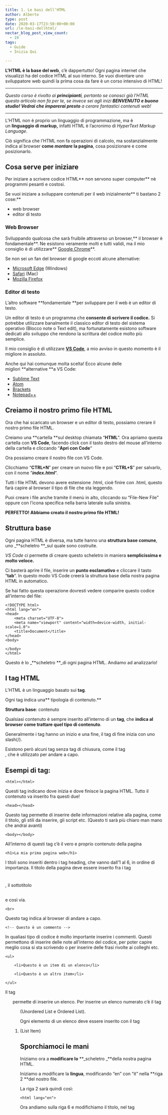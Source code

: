 ```yaml
---
title: 1. Le basi dell’HTML
author: Alberto
type: post
date: 2020-03-17T23:50:00+00:00
url: /le-basi-dellhtml/
nectar_blog_post_view_count:
  - 19
tags:
  - Guide
  - Inizia Qui

---
```

**L’HTML è la base del web**, c’è dappertutto! Ogni pagina internet che visualizzi ha del codice HTML al suo interno. Se vuoi diventare uno sviluppatore web quindi la prima cosa da fare è un corso intensivo di HTML!

<hr class="wp-block-separator"/>

_Questo corso è rivolto ai **principianti**, pertanto se conosci già l’HTML questo articolo non fa per te, se invece sei agli inizi **BENVENUTO **e buono studio! Vedrai che** imparerai presto** a cerare fantastici contenuti web!_

<hr class="wp-block-separator"/>

L’HTML non è proprio un linguaggio di programmazione, ma è un **linguaggio di markup,** infatti HTML è l’acronimo di _HyperText Markup Language_.

Ciò significa che l’HTML non fa operazioni di calcolo, ma sostanzialmente indica al browser **come _montare_ la pagina**, cosa posizionare e come posizionarlo.

## Cosa serve per iniziare

Per iniziare a scrivere codice HTML** non servono super computer** nè programmi pesanti e costosi.

Se vuoi iniziare a sviluppare contenuti per il web inizialmente** ti bastano 2 cose:**

  * web browser
  * editor di testo

### Web Browser

Sviluppando qualcosa che sarà fruibile attraverso un browser,** il browser è fondamentale**. Ne esistono veramente molti e tutti validi, ma il mio consiglio è di utilizzare** <a href="https://www.google.com/intl/it_it/chrome/" rel="noreferrer noopener" target="_blank">Google Chrome</a>**.

Se non sei un fan del browser di google eccoti alcune alternative:

  * <a href="https://www.microsoft.com/it-it/edge" rel="noreferrer noopener" target="_blank">Microsoft Edge</a> (Windows)
  * <a href="https://www.apple.com/it/safari/" rel="noreferrer noopener" target="_blank">Safari</a> (Mac)
  * <a href="https://www.mozilla.org/it/firefox/new/" rel="noreferrer noopener" target="_blank">Mozilla Firefox</a>

### Editor di testo

L’altro software **fondamentale **per sviluppare per il web è un editor di testo.

Un editor di testo è un programma che **consente di scrivere il codice.** Si potrebbe utilizzare banalmente il classico editor di testo del sistema operativo (Blocco note o Text edit), ma fortunatamente esistono software dedicati allo sviluppo che rendono la scrittura del codice molto più semplice.

Il mio consiglio è di utilizzare **<a href="https://code.visualstudio.com/" rel="noreferrer noopener" target="_blank">VS Code</a>**, a mio avviso in questo momento è il migliore in assoluto.

Anche qui hai comunque molta scelta! Ecco alcune delle migliori **alternative **a VS Code:

  * <a href="https://www.sublimetext.com/" rel="noreferrer noopener" target="_blank">Sublime Text</a>
  * <a href="https://atom.io/" rel="noreferrer noopener" target="_blank">Atom</a>
  * <a href="http://brackets.io/" rel="noreferrer noopener" target="_blank">Brackets</a>
  * <a href="https://notepad-plus-plus.org/downloads/" rel="noreferrer noopener" target="_blank">Notepad++</a>

## Creiamo il nostro primo file HTML

Ora che hai scaricato un browser e un editor di testo, possiamo crerare il nostro primo file HTML.

Creiamo una **cartella **sul desktop chiamata “**HTML**“. Ora apriamo questa cartella con **VS Code**, facendo click con il tasto destro del mouse all’interno della cartella e cliccando “**Apri con Code**“

Ora possiamo creare il nostro file con VS Code.

Clicchiamo “**CTRL+N**” per creare un nuovo file e poi “**CTRL+S**” per salvarlo, con il nome “**_index.html_**“.

Tutti i file HTML devono avere estensione .html, cioè finire con .html, questo farà capire al browser il tipo di file che sta leggendo.

Puoi creare i file anche tramite il menù in alto, cliccando su “File-New File” oppure con l’icona specifica nella barra laterale sulla sinistra.

**PERFETTO! Abbiamo creato il nostro primo file HTML!**

## Struttura base

Ogni pagina HTML è diversa, ma tutte hanno una **struttura base comune**, uno _**scheletro **_sul quale sono costruite.

_VS Code_ ci permette di creare questo scheletro in maniera **semplicissima e molto veloce.**

Ci basterà aprire il file, inserire un **punto esclamativo** e cliccare il tasto “**tab**“. In questo modo VS Code creerà la struttura base della nostra pagina HTML in automatico.

Se hai fatto questa operazione dovresti vedere comparire questo codice all’interno del file:

<pre class="wp-block-code"><code>&lt;!DOCTYPE html&gt;
&lt;html lang="en"&gt;
&lt;head&gt;
    &lt;meta charset="UTF-8"&gt;
    &lt;meta name="viewport" content="width=device-width, initial-scale=1.0"&gt;
    &lt;title&gt;Document&lt;/title&gt;
&lt;/head&gt;
&lt;body&gt;

&lt;/body&gt;
&lt;/html&gt;</code></pre>

Questo è lo _**scheletro **_di ogni pagina HTML. Andiamo ad analizzarlo!

## I tag HTML

L’HTML è un linguaggio basato sui **tag**.

Ogni tag indica una** tipologia di contenuto.**

**Struttura base**: <nometag>contenuto</nometag>

Qualsiasi contenuto è sempre inserito all’interno di un **tag**, che **indica al browser come trattare quel tipo di contenuto**.

Generalmente i tag hanno un inizio e una fine, il tag di fine inizia con uno slash(/).

Esistono però alcuni tag senza tag di chiusura, come il tag <br/>, che è utilizzato per andare a capo.

## Esempi di tag:

<pre class="wp-block-code"><code>&lt;html&gt;&lt;/html&gt;</code></pre>

Questi tag indicano dove inizia e dove finisce la pagina HTML. Tutto il contenuto va inserito fra questi due!

<pre class="wp-block-code"><code>&lt;head&gt;&lt;/head&gt;</code></pre>

Questo tag permette di inserire delle informazioni relative alla pagina, come il titolo, gli stili da inserire, gli script etc. (Questo ti sarà più chiaro man mano che andrai avanti)

<pre class="wp-block-code"><code>&lt;body&gt;&lt;/body&gt;</code></pre>

All’interno di questi tag c’è il vero e proprio contenuto della pagina

<pre class="wp-block-code"><code>&lt;h1&gt;La mia prima pagina web&lt;/h1&gt;</code></pre>

I titoli sono inseriti dentro i tag heading, che vanno dall’1 al 6, in ordine di importanza. Il titolo della pagina deve essere inserito fra i tag <h1></h1>, il sottotitolo <h2></h2> e così via.

<pre class="wp-block-code"><code>&lt;br&gt;</code></pre>

Questo tag indica al browser di andare a capo.

<pre class="wp-block-code"><code>&lt;!-- Questo è un commento --&gt;</code></pre>

In qualiasi tipo di codice è molto importante inserire i commenti. Questi permettono di inserire delle note all’interno del codice, per poter capire meglio cosa si sta scrivendo o per inserire delle frasi rivolte ai colleghi etc.

<pre class="wp-block-code"><code>&lt;ul&gt;

    &lt;li&gt;Questo è un item di un elenco&lt;/li&gt;

    &lt;li&gt;Questo è un altro item&lt;/li&gt;

&lt;/ul&gt;</code></pre>

Il tag <ul> permette di inserire un elenco. Per inserire un elenco numerato c’è il tag <ol> (Unordered List e Ordered List).

Ogni elemento di un elenco deve essere inserito con il tag <li> (List Item)

## Sporchiamoci le mani

Iniziamo ora a **modificare lo** **_scheletro _**della nostra pagina HTML.

Iniziamo a modificare la **lingua**, modificando “en” con “it” nella **riga 2 **del nostro file.

La riga 2 sarà quindi così:

<pre class="wp-block-code"><code>&lt;html lang="en"&gt;</code></pre>

Ora andiamo sulla riga 6 e modifichiamo il titolo, nel tag **_<title>_**.

Chiamiamo questa pagina “**La mia prima pagina web**“

<pre class="wp-block-code"><code>&lt;title&gt;La mia prima pagina web&lt;/title&gt;</code></pre>

Ora salviamo il file e apriamolo, semplicemente aprendo la cartella “**HTML**” e facendoci **doppio click** sopra.

Ci troveremo di fonte una **pagina completamente bianca**, perché non abbiamo ancora inserito nessun codice nel contenuto.

Possiamo vedere però che il nome della scheda in alto è “**La mia prima pagina web**“. Questo è il **_<title>_** della nostra pagina.

**Ora inseriamo un po’ di contenuto.**

Andiamo **fra i tag <body></body>** e inseriamo questo:

<pre class="wp-block-code"><code>   &lt;h1&gt;La mia prima pagina web&lt;/h1&gt;
    &lt;p&gt;Benvenuto nella mia prima pagina web!&lt;/p&gt;
    &lt;br&gt;&lt;!-- questo è un a capo--&gt;
    &lt;p&gt;Questo è il secondo paragrafo della mia prima pagina web&lt;/p&gt;
    &lt;br&gt;
    &lt;h2&gt;Elenco&lt;/h2&gt;
    &lt;ul&gt;
        &lt;li&gt;Primo Item&lt;/li&gt;
        &lt;li&gt;Secondo Item&lt;/li&gt;
    &lt;/ul&gt;</code></pre>

Ora** salva la pagina e aggiornala nel browser**, vedrai comparire del contenuto!

{{< image src="/img/uploads/2022/03/image-1.png" >}}

Non è difficile da capire, ogni tag spiega se stesso.

**CONGRATULAZIONI!**

**Hai appena creato la tua prima pagina web!**

Ma addentriamoci ancora un po’ nell’HTML.

## Inseriamo un’immagine

Per inserire un’immagine in una pagina HTML bisogna utilizzare il tag **<img/>**, con alcuni attributi.

Gli **attributi **forniscono **informazioni aggiuntive **ai tag html. Per esempio il tag <img/> indicherà al browser di inserire un’immagine, ma quale immagine? A questa domanda rispondiamo con l’attributo “**src**“, cioè la sorgente da cui il browser può attingere per inserire l’immagine.

Esempio:

<pre class="wp-block-code"><code>&lt;img src="immagini/foto.jpg"&gt;</code></pre>

In questo esempio il browser inserirà l’immagine** foto.jpg **presente nella cartella “**immagini**“.

Proviamo ora ad inserire un’immagine nella nostra pagina.

Andiamo nella nostra cartella “**HTML**” sul desktop e creiamo una cartella chiamata “**img**“, all’interno di questa cartella inseriamo ora una qualsiasi immagine in formato **JPG**.

Adesso** richiamiamo l’immagine nel nostro file _index.html_,** in questo modo:

<pre class="wp-block-code"><code>&lt;img src="img/immagine.jpg"&gt;</code></pre>

Ora **salviamo **il file e **aggiorniamo **il browser.

{{< image src="/img/uploads/2022/03/image-2-768x370-1.png" >}}

Vediamo che l’immagine viene visualizzata nella nostra pagina html.

Però è un po’** troppo grande!** Almeno nel mio caso, questo dipende dalle dimensioni dell’immagine.

Per visualizzare l’immagine in modo più carino possiamo aggiungere un altro attributo al nostro tag <img/>: **l’attributo height o width**

<pre class="wp-block-code"><code>    &lt;img src="img/immagine.jpg" width="200"&gt;</code></pre>

In questo modo sto **impostando la larghezza dell’immagine a 200px.** Ed ecco che si vede tutto decisamente meglio.

{{< image src="/img/uploads/2022/03/image-3.png" >}}

In questo modo posso **ridimensionare **l’immagine.

Ora **andiamo ancora più a fondo **nell’html.

## I contenitori

Nelle nostre pagine html possiamo inserire dei **contenitori**, nei quali inserire del contenuto. Questi sono molto utili per **suddividere le pagine e gestire i contenuti al meglio.**

### <div>

Un primo tipo di contenitore è il tag **<div>**. Questo crea una **sezione **nella pagina. È un **block element**, cioè il contenuto dopo questo tag è inserito** a capo**.

### <span>

Lo **<span>** è un contenitore ma **inline**, cioè **non va a capo** dopo di esso.

Se voglio creare un quadrato verde nel sito dovrò utilizzare un <div>, se invece voglio colorare una parola di rosso allora userò il tag <span>.

**Eccoti un esempio:**

Aggiungi questo codice a_** index.html**_

<pre class="wp-block-code"><code>    &lt;div style="background-color: green;"&gt;
        Questo è un contenitore con sfondo verde
    &lt;/div&gt;
    &lt;p&gt;
        Questo è un paragrafo con del testo inserito a caso. In questo testo voglio &lt;span style="color:red"&gt;colorare&lt;/span&gt; una parola di rosso
    &lt;/p&gt;</code></pre>

ed ecco il **risultato**

Per inserire i colori ho utilizzato l’attributo “style”, che permette di inserire del codice CSS all’interno dell’HTML, ma lo vedremo meglio nella[ guida][1] [al CSS.][2]

## I form

Un altro elemento molto importante di una pagina web è il **form**.

Navigando online avrai compilato moltissime volte dei **moduli**, che siano di contatto, di prenotazione etc.

Per inserire un form occorre utilizzare il tag **<form></form>** e al suo interno inserire **le tipologia di input **richieste.

**Esempio **di form:

<pre class="wp-block-code"><code>  &lt;form&gt;
        &lt;input type="text" placeholder="Nome"&gt;
        &lt;br&gt;&lt;br&gt;
        &lt;input type="text" placeholder="Cognome"&gt;
        &lt;br&gt;&lt;br&gt;
        &lt;select name="select" id=""&gt;
            &lt;option value="0"&gt;Opzione 1&lt;/option&gt;
            &lt;option value="1"&gt;Opzione 2&lt;/option&gt;
            &lt;option value="2"&gt;Opzione 3&lt;/option&gt;
        &lt;/select&gt;
        &lt;br&gt;&lt;br&gt;
        &lt;textarea name="" id="" cols="30" rows="10" placeholder="Inserisci il testo qui."&gt;&lt;/textarea&gt;
        &lt;br&gt;&lt;br&gt;
        &lt;input type="checkbox" name="privacy" value="0"&gt;Accetto la Privacy Policy
        &lt;br&gt;&lt;br&gt;
        &lt;button&gt;Invia&lt;/button&gt;
    &lt;/form&gt;</code></pre>

Prova a inserire questo codice in**_ index.html_**, salvare e aggiornare.

Vedrai comparire dei campi compilabili.

**Questi campi sono**

  * input di tipo text nel caso del nome e del cognome.
  * select nel caso del menù a tendina
  * textarea nel caso dell’area di testo
  * input di tipo checkbox per accettare la privacy
  * button per il bottone di invio

Premendo sul tasto “**Invia**” non succederà nulla. Per far svolgere un’azione alla nostra pagina html occorre integrarla con altri linguaggi. Ricordi che **l’HTML è solamente un linguaggio di markup**, non di programmazione.

Per questa guida è tutto. Ti lascio ancora **il codice per intero della nostra _index.html_ **con i **commenti **che spiegano cosa fa ogni cosa.

<pre class="wp-block-code"><code>&lt;!DOCTYPE html&gt;
&lt;html lang="en"&gt;

&lt;head&gt;
    &lt;meta charset="UTF-8"&gt;
    &lt;meta name="viewport" content="width=device-width, initial-scale=1.0"&gt;
    &lt;title&gt;La mia prima pagina web&lt;/title&gt;&lt;!-- Il titolo della pagina che appare nella scheda del browser --&gt;
&lt;/head&gt;

&lt;body&gt;
    &lt;!-- Titolo --&gt;
    &lt;h1&gt;La mia prima pagina web&lt;/h1&gt;
    &lt;!-- Paragrafo --&gt;
    &lt;p&gt;Benvenuto nella mia prima pagina web!&lt;/p&gt;

    &lt;br&gt;&lt;!-- questo è un a capo--&gt;

    &lt;!-- Sottotitolo --&gt;
    &lt;h2&gt;Sottotitolo&lt;/h2&gt;

    &lt;p&gt;Questo è il secondo paragrafo della mia prima pagina web&lt;/p&gt;

    &lt;br&gt;

    &lt;h2&gt;Elenco&lt;/h2&gt;
    &lt;!-- Elenco --&gt;
    &lt;ul&gt;
        &lt;li&gt;Primo Item&lt;/li&gt;&lt;!-- Item di un elenco --&gt;
        &lt;li&gt;Secondo Item&lt;/li&gt;
    &lt;/ul&gt;

    &lt;!-- Immagine --&gt;
    &lt;img src="img/immagine.jpg" width="200"&gt;

    &lt;!-- DIV: block element --&gt;
    &lt;div style="background-color: green;"&gt;
        Questo è un contenitore con sfondo verde
    &lt;/div&gt;

    &lt;!-- SPAN: inline element --&gt;
    &lt;p&gt;
        Questo è un paragrafo con del testo inserito a caso. In questo testo voglio
        &lt;span style="color:red"&gt;colorare&lt;/span&gt; una parola di rosso
    &lt;/p&gt;

    &lt;!-- FORM --&gt;
    &lt;form&gt;
        &lt;!-- Casella di testo --&gt;
        &lt;input type="text" placeholder="Nome"&gt;
        &lt;br&gt;&lt;br&gt;
        &lt;input type="text" placeholder="Cognome"&gt;
        &lt;br&gt;&lt;br&gt;
        &lt;!-- Menù a tendina --&gt;
        &lt;select name="select" id=""&gt;
            &lt;option value="0"&gt;Opzione 1&lt;/option&gt;
            &lt;option value="1"&gt;Opzione 2&lt;/option&gt;
            &lt;option value="2"&gt;Opzione 3&lt;/option&gt;
        &lt;/select&gt;
        &lt;br&gt;&lt;br&gt;
        &lt;!-- Area di testo --&gt;
        &lt;textarea name="" id="" cols="30" rows="10" placeholder="Inserisci il testo qui."&gt;&lt;/textarea&gt;
        &lt;br&gt;&lt;br&gt;
        &lt;!-- Checkbox--&gt;
        &lt;input type="checkbox" name="privacy" value="0"&gt;Accetto la Privacy Policy
        &lt;br&gt;&lt;br&gt;
        &lt;!-- Bottone --&gt;
        &lt;button&gt;Invia&lt;/button&gt;
    &lt;/form&gt;
&lt;/body&gt;

&lt;/html&gt;</code></pre>

**Ora puoi iniziare a smanettare un po’ con i tag** che hai imparato, provando a **creare e modificare qualche pagina HTML!**



<p class="has-text-align-right">
  Leggi anche <em><a href="/le-basi-del-css/">Le basi del CSS &gt;&gt;</a></em>
</p>
<div class="wp-block-buttons is-content-justification-right is-layout-flex wp-container-core-buttons-is-layout-2 wp-block-buttons-is-layout-flex">
</div>

 [1]: /le-basi-del-css/
 [2]: /le-basi-del-css/
</span></div></span></span></div></div></title></title></li></ol></ul>